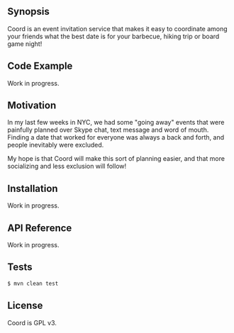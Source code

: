 ## Synopsis

Coord is an event invitation service that makes it easy to coordinate among your friends what the best date is for your barbecue, hiking trip or board game night!

## Code Example

Work in progress.

<!---
Show what the library does as concisely as possible, developers should be able to figure out **how** your project solves their problem by looking at the code example. Make sure the API you are showing off is obvious, and that your code is short and concise.
--->

## Motivation

In my last few weeks in NYC, we had some "going away" events that were painfully planned over Skype chat, text message and word of mouth. Finding a date that worked for everyone was always a back and forth, and people inevitably were excluded.

My hope is that Coord will make this sort of planning easier, and that more socializing and less exclusion will follow!

<!---
A short description of the motivation behind the creation and maintenance of the project. This should explain **why** the project exists.
--->

## Installation

Work in progress.

<!---
Provide code examples and explanations of how to get the project.
--->

## API Reference

Work in progress.

<!---
Depending on the size of the project, if it is small and simple enough the reference docs can be added to the README. For medium size to larger projects it is important to at least provide a link to where the API reference docs live.
--->

## Tests

```bash
$ mvn clean test
```

## License

Coord is GPL v3.

<!---
SMS
	Twilio
E-mail
	SendGrid
	Mandrill
	Mailgun
	Postmark

Get rid of EventsList class, if possible.

Hosting
	Host static content on Amazon S3?
	Look into Dokku/Digital Ocean as cheaper heroku alternative
	Moving to AWS from heroku: http://www.holovaty.com/writing/aws-notes/

Add support for configuration file in js code.
--->
